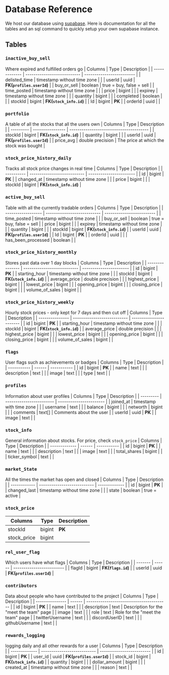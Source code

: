 # Database Reference

We host our database using [supabase](https://supabase.com/). Here is documentation for all the tables and an sql command to quickly setup your own supabase instance.

<!-- Everything below this title is generated by `generate_docs.py` and it will delete anything written by a user -->
<!-- If you changed anything in the database, please re-run the script (from the backend/ dir) and commit this file -->
## Tables

### `inactive_buy_sell`
Where expired and fulfilled orders go
| Columns       | Type                        | Description               |
| ------------- | --------------------------- | ------------------------- |
| delisted_time | timestamp without time zone |                           |
| userId        | uuid                        | **FK(`profiles.userId`)** |
| buy_or_sell   | boolean                     | true = buy, false = sell  |
| time_posted   | timestamp without time zone |                           |
| price         | bigint                      |                           |
| expirey       | timestamp without time zone |                           |
| quantity      | bigint                      |                           |
| completed     | boolean                     |                           |
| stockId       | bigint                      | **FK(`stock_info.id`)**   |
| Id            | bigint                      | **PK**                    |
| orderId       | uuid                        |                           |

### `portfolio`
A table of all the stocks that all the users own
| Columns   | Type             | Description                             |
| --------- | ---------------- | --------------------------------------- |
| stockId   | bigint           | **FK(`stock_info.id`)**                 |
| quantity  | bigint           |                                         |
| userId    | uuid             | **FK(`profiles.userId`)**               |
| price_avg | double precision | The price at which the stock was bought |

### `stock_price_history_daily`
Tracks all stock price changes in real time
| Columns    | Type                        | Description             |
| ---------- | --------------------------- | ----------------------- |
| id         | bigint                      | **PK**                  |
| changed_at | timestamp without time zone |                         |
| price      | bigint                      |                         |
| stockId    | bigint                      | **FK(`stock_info.id`)** |

### `active_buy_sell`
Table with all the currently tradable orders
| Columns            | Type                        | Description               |
| ------------------ | --------------------------- | ------------------------- |
| time_posted        | timestamp without time zone |                           |
| buy_or_sell        | boolean                     | true = buy, false = sell  |
| price              | bigint                      |                           |
| expirey            | timestamp without time zone |                           |
| quantity           | bigint                      |                           |
| stockId            | bigint                      | **FK(`stock_info.id`)**   |
| userId             | uuid                        | **FK(`profiles.userId`)** |
| Id                 | bigint                      | **PK**                    |
| orderId            | uuid                        |                           |
| has_been_processed | boolean                     |                           |

### `stock_price_history_monthly`
Stores past data over 1 day blocks
| Columns         | Type                        | Description             |
| --------------- | --------------------------- | ----------------------- |
| id              | bigint                      | **PK**                  |
| starting_hour   | timestamp without time zone |                         |
| stockId         | bigint                      | **FK(`stock_info.id`)** |
| average_price   | double precision            |                         |
| highest_price   | bigint                      |                         |
| lowest_price    | bigint                      |                         |
| opening_price   | bigint                      |                         |
| closing_price   | bigint                      |                         |
| volume_of_sales | bigint                      |                         |

### `stock_price_history_weekly`
Hourly stock prices - only kept for 7 days and then cut off
| Columns         | Type                        | Description             |
| --------------- | --------------------------- | ----------------------- |
| id              | bigint                      | **PK**                  |
| starting_hour   | timestamp without time zone |                         |
| stockId         | bigint                      | **FK(`stock_info.id`)** |
| average_price   | double precision            |                         |
| highest_price   | bigint                      |                         |
| lowest_price    | bigint                      |                         |
| opening_price   | bigint                      |                         |
| closing_price   | bigint                      |                         |
| volume_of_sales | bigint                      |                         |

### `flags`
User flags such as achievements or badges
| Columns     | Type   | Description |
| ----------- | ------ | ----------- |
| id          | bigint | **PK**      |
| name        | text   |             |
| description | text   |             |
| image       | text   |             |
| type        | text   |             |

### `profiles`
Information about user profiles
| Columns   | Type                     | Description             |
| --------- | ------------------------ | ----------------------- |
| joined_at | timestamp with time zone |                         |
| username  | text                     |                         |
| balance   | bigint                   |                         |
| networth  | bigint                   |                         |
| comments  | text[]                   | Comments about the user |
| userId    | uuid                     | **PK**                  |
| image     | text                     |                         |

### `stock_info`
General information about stocks. For price, check `stock_price`
| Columns       | Type   | Description |
| ------------- | ------ | ----------- |
| id            | bigint | **PK**      |
| name          | text   |             |
| description   | text   |             |
| image         | text   |             |
| total_shares  | bigint |             |
| ticker_symbol | text   |             |

### `market_State`
All the times the market has open and closed
| Columns      | Type                        | Description   |
| ------------ | --------------------------- | ------------- |
| id           | bigint                      | **PK**        |
| changed_last | timestamp without time zone |               |
| state        | boolean                     | true = active |

### `stock_price`

| Columns     | Type   | Description |
| ----------- | ------ | ----------- |
| stockId     | bigint | **PK**      |
| stock_price | bigint |             |

### `rel_user_flag`
Which users have what flags
| Columns | Type   | Description               |
| ------- | ------ | ------------------------- |
| flagId  | bigint | **FK(`flags.id`)**        |
| userId  | uuid   | **FK(`profiles.userId`)** |

### `contributors`
Data about people who have contributed to the project
| Columns         | Type   | Description                              |
| --------------- | ------ | ---------------------------------------- |
| id              | bigint | **PK**                                   |
| name            | text   |                                          |
| description     | text   | Description for the "meet the team" page |
| image           | text   |                                          |
| role            | text   | Role for the "meet the team" page        |
| twitterUsername | text   |                                          |
| discordUserID   | text   |                                          |
| githubUsername  | text   |                                          |

### `rewards_logging`
logging daily and all other rewards for a user
| Columns       | Type                        | Description               |
| ------------- | --------------------------- | ------------------------- |
| id            | bigint                      | **PK**                    |
| user_id       | uuid                        | **FK(`profiles.userId`)** |
| stock_id      | bigint                      | **FK(`stock_info.id`)**   |
| quantity      | bigint                      |                           |
| dollar_amount | bigint                      |                           |
| created_at    | timestamp without time zone |                           |
| reason        | text                        |                           |

